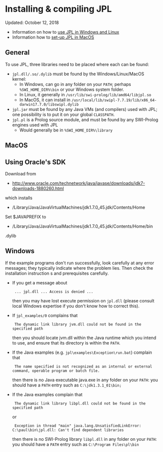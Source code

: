 # Installing & compiling JPL 

Updated: October 12, 2018

* Information on how to [use JPL in Windows and Linux](https://github.com/ssardina-research/packages-jpl/wiki/JPL-Under-Linux-and-Windows)
* Information how to [set-up JPL in MacOS](https://github.com/ssardina-research/packages-jpl/wiki/JPL-under-Mac-OS)


## General 

To use JPL, three libraries need to be placed where each can be found:

 * `jpl.dll/.so/.dylib` must be found by the Windows/Linux/MacOS kernel:
    * In Windows, can go in any folder on your `PATH`; perhaps `%SWI_HOME_DIR%\bin` or your Windows system folder.
    * In Linux, it generally in `/usr/lib/swi-prolog/lib/amd64/libjpl.so`
    * In MacOS, it can install in `/usr/local/lib/swipl-7.7.19/lib/x86_64-darwin17.7.0/libswipl.dylib`
 * `jpl.jar` must be found by any Java VMs (and compilers) used with JPL; one possibility is to put it on your global `CLASSPATH`.
 * `jpl.pl` is a Prolog source module, and must be found by any SWI-Prolog engines used with JPL
    * Would generally be in `%SWI_HOME_DIR%\library`
     

## MacOS

## Using Oracle's SDK

Download from

  - http://www.oracle.com/technetwork/java/javase/downloads/jdk7-downloads-1880260.html

which installs

  - /Library/Java/JavaVirtualMachines/jdk1.7.0_45.jdk/Contents/Home

Set $JAVAPREFIX to

  - /Library/Java/JavaVirtualMachines/jdk1.7.0_45.jdk/Contents/Home/bin

 .dylib
 
 ## Windows
 
If the example programs don't run successfully, look carefully at any error messages; they typically indicate where the problem lies.  Then check the installation instruction s and prerequisites carefully. 
  
 * If you get a message about
 
        ... jpl.dll ... Access is denied ...
 
    then you may have lost execute permission on `jpl.dll` (please consult local Windows expertise if you don't know how to correct this).
 
 * If `jpl_examples/0` complains that
 
        The dynamic link library jvm.dll could not be found in the specified path 
  
    then you should locate jvm.dll within the Java runtime which you intend to use, and ensure that its directory is within the `PATH`.
 
 * If the Java examples (e.g. `jpl\examples\Exception\run.bat`) complain that 
  
        The name specified is not recognized as an internal or external command, operable program or batch file. 
   
     then there is no Java executable java.exe in any folder on your `PATH`: you should have a `PATH` entry such as `C:\jdk1.3.1_01\bin;` 
     
 * If the Java examples complain that
 
        The dynamic link library libpl.dll could not be found in the specified path
     or
     
        Exception in thread "main" java.lang.UnsatisfiedLinkError: C:\paul\bin\jpl.dll: Can't find dependent libraries 
 
     then there is no SWI-Prolog library `libpl.dll` in any folder on your `PATH`: you should have a `PATH` entry such as `C:\Program Files\pl\bin`
